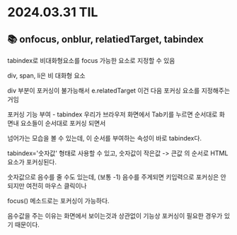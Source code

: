 # 2024.03.31 TIL

## 📚 onfocus, onblur, relatiedTarget, tabindex

tabindex로 비대화형요소를 focus 가능한 요소로 지정할 수 있음

div, span, li은 비 대화형 요소

div 부분이 포커싱이 불가능해서 e.relatedTarget 이건 다음 포커싱 요소를 지정해주는거임

포커싱 기능 부여 - tabindex
우리가 브라우저 화면에서 Tab키를 누르면 순서대로 화면내 요소들이 순서대로 포커싱 되면서

넘어가는 모습을 볼 수 있는데, 이 순서를 부여하는 속성이 바로 tabindex다.

tabindex='숫자값' 형태로 사용할 수 있고, 숫자값이 작은값 -> 큰값 의 순서로 HTML 요소가 포커싱된다.

숫자값으로 음수를 줄 수도 있는데, (보통 -1) 음수를 주게되면 키입력으로 포커싱은 안되지만 여전히 마우스 클릭이나

focus() 메소드로는 포커싱이 가능하다.

음수값을 주는 이유는 화면에서 보이는것과 상관없이 기능상 포커싱이 필요한 경우가 있기 때문이다.
